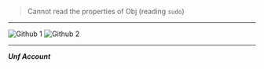 > Cannot read the properties of Obj (reading `sudo`)

-------

![Github 1](https://github.githubassets.com/assets/profile-joined-github-456737b47749.svg)
![Github 2](https://github.githubassets.com/assets/profile-first-repo-fe2c6ecdd20b.svg)

-------

***Unf Account***
<!--
**sudo-rm-sys/sudo-rm-sys** is a ✨ _special_ ✨ repository because its `README.md` (this file) appears on your GitHub profile.

Here are some ideas to get you started:

- 🔭 I’m currently working on ...
- 🌱 I’m currently learning ...
- 👯 I’m looking to collaborate on ...
- 🤔 I’m looking for help with ...
- 💬 Ask me about ...
- 📫 How to reach me: ...
- 😄 Pronouns: ...
- ⚡ Fun fact: ...
-->
